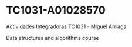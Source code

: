 # TC1031-A01028570
Actividades Integradoras TC1031 - Miguel Arriaga 

Data structures and algorithms course
